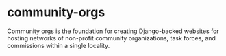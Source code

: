 # community-orgs
Community orgs is the foundation for creating Django-backed websites for hosting networks of non-profit community organizations, task forces, and commissions within a single locality.
